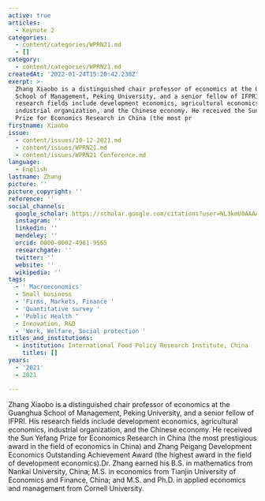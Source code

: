 ```yaml
---
active: true
articles:
  - Keynote 2
categories:
  - content/categories/WPRN21.md
  - []
category:
  - content/categories/WPRN21.md
createdAt: '2022-01-24T15:20:42.230Z'
exerpt: >-
  Zhang Xiaobo is a distinguished chair professor of economics at the Guanghua
  School of Management, Peking University, and a senior fellow of IFPRI. His
  research fields include development economics, agricultural economics,
  industrial organization, and the Chinese economy. He received the Sun Yefang
  Prize for Economics Research in China (the most pr
firstname: Xiaobo
issue:
  - content/issues/10-12-2021.md
  - content/issues/WPRN21.md
  - content/issues/WPRN21 Conference.md
language:
  - English
lastname: Zhang
picture: ''
picture_copyright: ''
reference: ''
social_channels:
  google_scholar: https://scholar.google.com/citations?user=NL3kmU0AAAAJ&hl=en
  instagram: ''
  linkedin: ''
  mendeley: ''
  orcid: 0000-0002-4981-9565
  researchgate: ''
  twitter: ''
  website: ''
  wikipedia: ''
tags:
  - ' Macroeconomics'
  - Small business
  - 'Firms, Markets, Finance '
  - 'Quantitative survey '
  - 'Public Health '
  - Innovation, R&D
  - 'Work, Welfare, Social protection '
titles_and_institutions:
  - institution: International Food Policy Research Institute, China
    titles: []
years:
  - '2021'
  - 2021

---
```

Zhang Xiaobo is a distinguished chair professor of economics at the Guanghua School of Management, Peking University, and a senior fellow of IFPRI. His research fields include development economics, agricultural economics, industrial organization, and the Chinese economy. He received the Sun Yefang Prize for Economics Research in China (the most prestigious award in the field of economics in China) and Zhang Peigang Development Economics Outstanding Achievement Award (the highest award in the field of development economics).Dr. Zhang earned his B.S. in mathematics from Nankai University, China; M.S. in economics from Tianjin University of Economics and Finance, China; and M.S. and Ph.D. in applied economics and management from Cornell University.